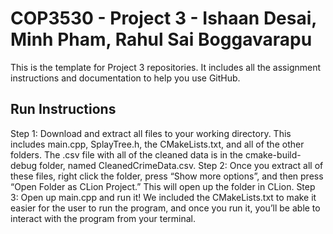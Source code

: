 <H1> COP3530 - Project 3 - Ishaan Desai, Minh Pham, Rahul Sai Boggavarapu </h1>
This is the template for Project 3 repositories. It includes all the assignment instructions and documentation to help you use GitHub.

<h2> Run Instructions </h2>
Step 1: Download and extract all files to your working directory. This includes main.cpp, SplayTree.h, the CMakeLists.txt, and all of the other folders. The .csv file with all of the cleaned data is in the cmake-build-debug folder, named CleanedCrimeData.csv. 
Step 2: Once you extract all of these files, right click the folder, press “Show more options”, and then press “Open Folder as CLion Project.” This will open up the folder in CLion. 
Step 3: Open up main.cpp and run it! We included the CMakeLists.txt to make it easier for the user to run the program, and once you run it, you’ll be able to interact with the program from your terminal. 
